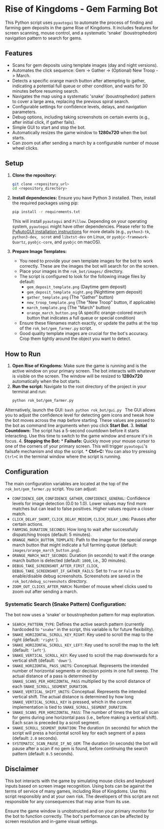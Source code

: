 # Rise of Kingdoms - Gem Farming Bot

This Python script uses `pyautogui` to automate the process of finding and farming gem deposits in the game Rise of Kingdoms. It includes features for screen scanning, mouse control, and a systematic 'snake' (boustrophedon) navigation pattern to search for gems.

## Features

*   Scans for gem deposits using template images (day and night versions).
*   Automates the click sequence: Gem -> Gather -> (Optional) New Troop -> March.
*   Detects a specific orange march button after attempting to gather, indicating a potential full queue or other condition, and waits for 30 minutes before resuming search.
*   Navigates the map using a systematic 'snake' (boustrophedon) pattern to cover a large area, replacing the previous spiral search.
*   Configurable settings for confidence levels, delays, and navigation parameters.
*   Debug options, including taking screenshots on certain events (e.g., after initial click, if gather fails).
*   Simple GUI to start and stop the bot.
*   Automatically resizes the game window to **1280x720** when the bot starts.
*   Can zoom out after sending a march by a configurable number of mouse wheel clicks.

## Setup

1.  **Clone the repository:**
    ```bash
    git clone <repository_url>
    cd <repository_directory>
    ```

2.  **Install dependencies:**
    Ensure you have Python 3 installed. Then, install the required packages using pip:
    ```bash
    pip install -r requirements.txt
    ```
    This will install `pyautogui` and `Pillow`. Depending on your operating system, `pyautogui` might have other dependencies. Please refer to the [PyAutoGUI installation instructions](https://pyautogui.readthedocs.io/en/latest/install.html) for more details (e.g., `python3-tk`, `python3-dev`, ` scrot` and `libxtst-dev` on Linux, or `pyobjc-framework-Quartz`, `pyobjc-core`, and `pyobjc` on macOS).

3.  **Prepare Image Templates:**
    *   You need to provide your own template images for the bot to work correctly. These are the images the bot will search for on the screen.
    *   Place your images in the `rok_bot/images/` directory.
    *   The script is configured to look for the following image files by default:
        *   `gem_deposit_template.png` (Daytime gem deposit)
        *   `gem_deposit_template_night.png` (Nighttime gem deposit)
        *   `gather_template.png` (The "Gather" button)
        *   `new_troop_template.png` (The "New Troop" button, if applicable)
        *   `march_template.png` (The "March" button)
        *   `orange_march_button.png` (A specific orange-colored march button that indicates a full queue or special condition)
    *   Ensure these filenames match exactly, or update the paths at the top of the `rok_bot/gem_farmer.py` script.
    *   Good quality template images are crucial for the bot's accuracy. Crop them tightly around the object you want to detect.

## How to Run

1.  **Open Rise of Kingdoms:** Make sure the game is running and is the active window on your primary screen. The bot interacts with whatever is visible on the screen.
    The window will be resized to **1280x720** automatically when the bot starts.
2.  **Run the script:**
    Navigate to the root directory of the project in your terminal and run:
    ```bash
    python rok_bot/gem_farmer.py
    ```
Alternatively, launch the GUI:
    ```bash
    python rok_bot/gui.py
    ```
    The GUI allows you to adjust the confidence level for detecting gem icons
    and tweak how the bot moves across the map before starting. These values are
    passed to the bot as command line arguments when you click **Start Bot**.
3.  **Initial Countdown:** The script has a 5-second countdown before it starts interacting. Use this time to switch to the game window and ensure it's in focus.
4.  **Stopping the Bot:**
    *   **Failsafe:** Quickly move your mouse cursor to one of the corners of your primary screen. This will trigger `pyautogui`'s failsafe mechanism and stop the script.
    *   **Ctrl+C:** You can also try pressing `Ctrl+C` in the terminal window where the script is running.

## Configuration

The main configuration variables are located at the top of the `rok_bot/gem_farmer.py` script. You can adjust:
*   `CONFIDENCE_GEM`, `CONFIDENCE_GATHER`, `CONFIDENCE_GENERAL`: Confidence levels for image detection (0.0 to 1.0). Lower values may find more matches but can lead to false positives. Higher values require a closer match.
*   `CLICK_DELAY_SHORT`, `CLICK_DELAY_MEDIUM`, `CLICK_DELAY_LONG`: Pauses after certain actions.
*   `FARMING_DURATION_SECONDS`: How long to wait after successfully dispatching troops (default: 5 minutes).
*   `ORANGE_MARCH_BUTTON_TEMPLATE`: Path to the image for the special orange march button that might indicate a full farming queue (default: `images/orange_march_button.png`).
*   `ORANGE_MARCH_WAIT_SECONDS`: Duration (in seconds) to wait if the orange march button is detected (default: `1800`, i.e., 30 minutes).
*   `DEBUG_TAKE_SCREENSHOT_AFTER_FIRST_CLICK`, `DEBUG_TAKE_SCREENSHOT_IF_GATHER_FAILS`: Set to `True` or `False` to enable/disable debug screenshots. Screenshots are saved in the `rok_bot/debug_screenshots` directory.
*   `ZOOM_OUT_CLICKS_AFTER_MARCH`: Number of mouse wheel clicks used to zoom out after sending a march.

### Systematic Search (Snake Pattern) Configuration:
The bot now uses a 'snake' or boustrophedon pattern for map exploration.
*   `SEARCH_PATTERN_TYPE`: Defines the active search pattern (currently hardcoded to `"snake"` in the script, this variable is for future flexibility).
*   `SNAKE_HORIZONTAL_SCROLL_KEY_RIGHT`: Key used to scroll the map to the right (default: `'right'`).
*   `SNAKE_HORIZONTAL_SCROLL_KEY_LEFT`: Key used to scroll the map to the left (default: `'left'`).
*   `SNAKE_VERTICAL_SCROLL_KEY`: Key used to scroll the map downwards for a vertical shift (default: `'down'`).
*   `SNAKE_HORIZONTAL_PASS_UNITS`: Conceptual. Represents the intended number of horizontal segments or decision points in one full sweep. The actual distance of a pass is determined by `SNAKE_SCANS_PER_HORIZONTAL_PASS` multiplied by the scroll distance of each `SNAKE_SCROLL_SEGMENT_DURATION`.
*   `SNAKE_VERTICAL_SHIFT_UNITS`: Conceptual. Represents the intended vertical shift. The actual distance is determined by how long `SNAKE_VERTICAL_SCROLL_KEY` is pressed, which in the current implementation is tied to `SNAKE_SCROLL_SEGMENT_DURATION`.
*   `SNAKE_SCANS_PER_HORIZONTAL_PASS`: The number of times the bot will scan for gems during one horizontal pass (i.e., before making a vertical shift). Each scan is preceded by a scroll segment.
*   `SNAKE_SCROLL_SEGMENT_DURATION`: The duration (in seconds) for which the script will press a horizontal scroll key for each segment of a pass (default: `2.0` seconds).
*   `SYSTEMATIC_SCAN_PAUSE_IF_NO_GEM`: The duration (in seconds) the bot will pause after a scan if no gem is found, before continuing the search pattern (default: `0.5` seconds).

## Disclaimer

This bot interacts with the game by simulating mouse clicks and keyboard inputs based on screen image recognition. Using bots can be against the terms of service of many games, including Rise of Kingdoms. Use this script responsibly and at your own risk. The developers of this script are not responsible for any consequences that may arise from its use.

Ensure the game window is unobstructed and on your primary monitor for the bot to function correctly. The bot's performance can be affected by screen resolution and in-game visual settings.
```
